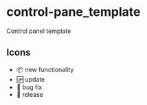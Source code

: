 # control-pane_template

Control panel template

## Icons

- :package: new functionality
- :up: update
- :bug: bug fix
- :checkered_flag: release